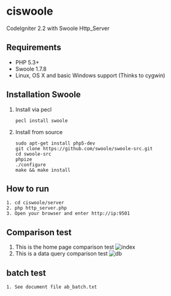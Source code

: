 
ciswoole
========

CodeIgniter 2.2 with Swoole Http_Server
## Requirements

* PHP 5.3+
* Swoole 1.7.8
* Linux, OS X and basic Windows support (Thinks to cygwin)

## Installation Swoole

1. Install via pecl
    
    ```
    pecl install swoole
    ```

2. Install from source

    ```
    sudo apt-get install php5-dev
    git clone https://github.com/swoole/swoole-src.git
    cd swoole-src
    phpize
    ./configure
    make && make install
    ```
    
## How to run

	1. cd ciswoole/server
	2. php http_server.php
	3. Open your browser and enter http://ip:9501

## Comparison test

1. This is the home page comparison test
![index](https://raw.githubusercontent.com/smalleyes/ciswoole/master/contrast_page.jpg)
2. This is a data query comparison test
![db](https://raw.githubusercontent.com/smalleyes/ciswoole/master/contrast_db.jpg)

## batch test

	1. See document file ab_batch.txt
